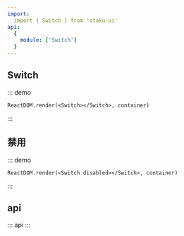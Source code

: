 ```yaml
---
import: 
  import { Switch } from 'otaku-ui'
api:
  {
    module: ['Switch']
  }
---
```


## Switch

::: demo

```tsx
ReactDOM.render(<Switch></Switch>, container)
```
:::

## 禁用

::: demo

```tsx
ReactDOM.render(<Switch disabled></Switch>, container)
```
:::



## api

::: api
:::